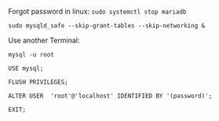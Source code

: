 Forgot password in linux:
`sudo systemctl stop mariadb`

`sudo mysqld_safe --skip-grant-tables --skip-networking &`

Use another Terminal:

`mysql -u root`

`USE mysql;`

`FLUSH PRIVILEGES;`

`ALTER USER  'root'@'localhost' IDENTIFIED BY '(password)';`

`EXIT;`

